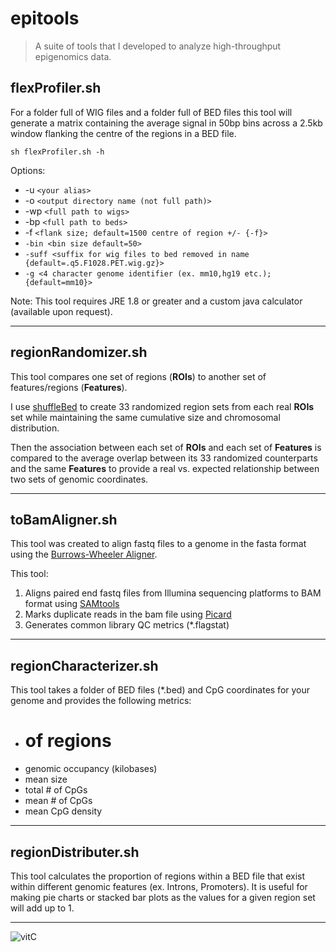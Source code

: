 # epitools

> A suite of tools that I developed to analyze high-throughput epigenomics data.

## flexProfiler.sh

For a folder full of WIG files and a folder full of BED files this tool will generate a matrix containing the average signal in 50bp bins across a 2.5kb window flanking the centre of the regions in a BED file.

`sh flexProfiler.sh -h`

Options:    
* -u `<your alias>` 
* -o `<output directory name (not full path)>` 
* -wp `<full path to wigs>` 
* -bp `<full path to beds>`  
* -f  `<flank size; default=1500 centre of region +/- {-f}>`
* `-bin <bin size default=50>`
* `-suff <suffix for wig files to bed removed in name {default=.q5.F1028.PET.wig.gz}>`
* `-g <4 character genome identifier (ex. mm10,hg19 etc.); {default=mm10}>`


Note: This tool requires JRE 1.8 or greater and a custom java calculator (available upon request).

---

## regionRandomizer.sh

This tool compares one set of regions (**ROIs**) to another set of features/regions (**Features**).

I use [shuffleBed](http://bedtools.readthedocs.io/en/latest/) to create 33 randomized region sets from each real **ROIs** set while maintaining the same cumulative size and chromosomal distribution.

Then the association between each set of **ROIs** and each set of **Features** is compared to the average overlap between its 33 randomized counterparts and the same **Features** to provide a real vs. expected relationship between two sets of genomic coordinates.

---

## toBamAligner.sh

This tool was created to align fastq files to a genome in the fasta format using the [Burrows-Wheeler Aligner](http://bio-bwa.sourceforge.net/).

This tool:

1. Aligns paired end fastq files from Illumina sequencing platforms to BAM format using [SAMtools](http://samtools.sourceforge.net/)
2. Marks duplicate reads in the bam file using [Picard](https://broadinstitute.github.io/picard/command-line-overview.html)
3. Generates common library QC metrics (*.flagstat)

---

## regionCharacterizer.sh

This tool takes a folder of BED files (*.bed) and CpG coordinates for your genome and provides the following metrics:

* # of regions
* genomic occupancy (kilobases)
* mean size
* total # of CpGs
* mean # of CpGs
* mean CpG density

---

## regionDistributer.sh

This tool calculates the proportion of regions within a BED file that exist within different genomic features (ex. Introns, Promoters). It is useful for making pie charts or stacked bar plots as the values for a given region set will add up to 1. 

---

![vitC](https://upload.wikimedia.org/wikipedia/commons/b/b1/Ascorbic_acid_H-bonding.svg)



